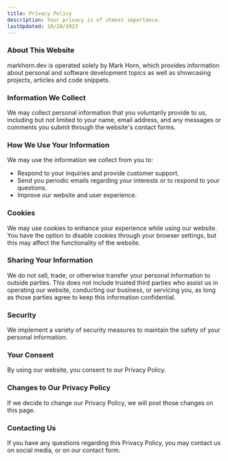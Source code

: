 ```yaml
---
title: Privacy Policy
description: Your privacy is of utmost importance.
lastUpdated: 10/28/2023
---
```


### About This Website

markhorn.dev is operated solely by Mark Horn, which provides information about personal and software development topics as well as showcasing projects, articles and code snippets.

### Information We Collect

We may collect personal information that you voluntarily provide to us, including but not limited to your name, email address, and any messages or comments you submit through the website's contact forms.

### How We Use Your Information

We may use the information we collect from you to:
- Respond to your inquiries and provide customer support.
- Send you periodic emails regarding your interests or to respond to your questions.
- Improve our website and user experience.

### Cookies

We may use cookies to enhance your experience while using our website. You have the option to disable cookies through your browser settings, but this may affect the functionality of the website.

### Sharing Your Information

We do not sell, trade, or otherwise transfer your personal information to outside parties. This does not include trusted third parties who assist us in operating our website, conducting our business, or servicing you, as long as those parties agree to keep this information confidential.

### Security

We implement a variety of security measures to maintain the safety of your personal information.

### Your Consent

By using our website, you consent to our Privacy Policy.

### Changes to Our Privacy Policy

If we decide to change our Privacy Policy, we will post those changes on this page.

### Contacting Us

If you have any questions regarding this Privacy Policy, you may contact us on social media, or on our contact form.
